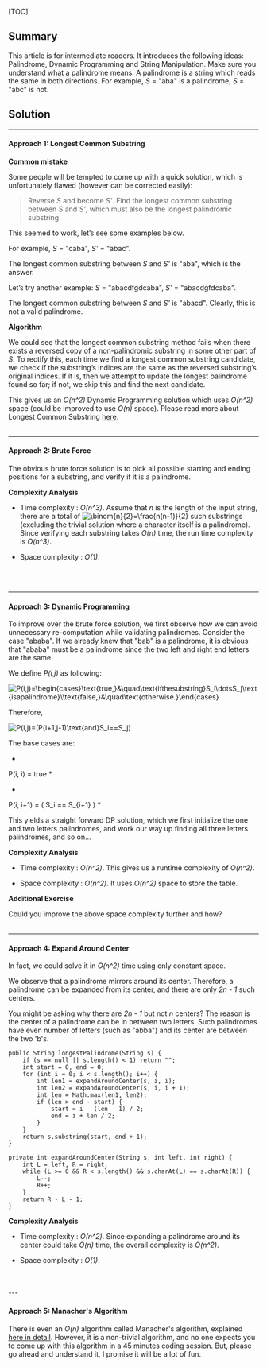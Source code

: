 [TOC]

## Summary
This article is for intermediate readers. It introduces the following ideas:
Palindrome, Dynamic Programming and String Manipulation. Make sure you understand what a palindrome means. A palindrome is a string which reads the same in both directions. For example, *S* = "aba" is a palindrome, *S* = "abc" is not.

## Solution
---
#### Approach 1: Longest Common Substring

**Common mistake**

Some people will be tempted to come up with a quick solution, which is unfortunately flawed (however can be corrected easily):

> Reverse *S* and become *S'*. Find the longest common substring between *S* and *S'*, which must also be the longest palindromic substring.

This seemed to work, let’s see some examples below.

For example, *S* = "caba", *S'* = "abac".

The longest common substring between *S* and *S'* is "aba", which is the answer.

Let’s try another example: *S* = "abacdfgdcaba", *S'* = "abacdgfdcaba".

The longest common substring between *S* and *S'* is "abacd". Clearly, this is not a valid palindrome.

**Algorithm**

We could see that the longest common substring method fails when there exists a reversed copy of a non-palindromic substring in some other part of *S*. To rectify this, each time we find a longest common substring candidate, we check if the substring’s indices are the same as the reversed substring’s original indices. If it is, then we attempt to update the longest palindrome found so far; if not, we skip this and find the next candidate.

This gives us an *O(n^2)* Dynamic Programming solution which uses *O(n^2)* space (could be improved to use *O(n)* space). Please read more about Longest Common Substring [here](http://en.wikipedia.org/wiki/Longest_common_substring).
<br />
<br />

---
#### Approach 2: Brute Force

The obvious brute force solution is to pick all possible starting and ending positions for a substring, and verify if it is a palindrome.

**Complexity Analysis**

* Time complexity : *O(n^3)*.
Assume that *n* is the length of the input string, there are a total of ![\binom{n}{2}=\frac{n(n-1)}{2} ](./p__binom{n}{2}_=_frac{n_n-1_}{2}_.png)  such substrings (excluding the trivial solution where a character itself is a palindrome). Since verifying each substring takes *O(n)* time, the run time complexity is *O(n^3)*.

* Space complexity : *O(1)*.
<br />
<br />

---
#### Approach 3: Dynamic Programming

To improve over the brute force solution, we first observe how we can avoid unnecessary re-computation while validating palindromes. Consider the case "ababa". If we already knew that "bab" is a palindrome, it is obvious that "ababa" must be a palindrome since the two left and right end letters are the same.

We define *P(i,j)* as following:

![P(i,j)=\begin{cases}\text{true,}&\quad\text{ifthesubstring}S_i\dotsS_j\text{isapalindrome}\\\text{false,}&\quad\text{otherwise.}\\end{cases} ](./p___P_i,j__=______begin{cases}________text{true,}_&quadtext{if_the_substring_}_S_i_dots_S_j_text{_is_a_palindrome}________text{false,}_&quadtext{otherwise.}_______end{cases}__.png) 

Therefore,

![P(i,j)=(P(i+1,j-1)\text{and}S_i==S_j) ](./p___P_i,_j__=___P_i+1,_j-1__text{_and_}_S_i_==_S_j____.png) 

The base cases are:

*
P(i, i) = true
*

*
P(i, i+1) = ( S_i == S_{i+1} )
*

This yields a straight forward DP solution, which we first initialize the one and two letters palindromes, and work our way up finding all three letters palindromes, and so on...


**Complexity Analysis**

* Time complexity : *O(n^2)*.
This gives us a runtime complexity of *O(n^2)*.

* Space complexity : *O(n^2)*.
It uses *O(n^2)* space to store the table.

**Additional Exercise**

Could you improve the above space complexity further and how?
<br />
<br />

---
#### Approach 4: Expand Around Center

In fact, we could solve it in *O(n^2)* time using only constant space.

We observe that a palindrome mirrors around its center. Therefore, a palindrome can be expanded from its center, and there are only *2n - 1* such centers.

You might be asking why there are *2n - 1* but not *n* centers? The reason is the center of a palindrome can be in between two letters. Such palindromes have even number of letters (such as "abba") and its center are between the two 'b's.

```
public String longestPalindrome(String s) {
    if (s == null || s.length() < 1) return "";
    int start = 0, end = 0;
    for (int i = 0; i < s.length(); i++) {
        int len1 = expandAroundCenter(s, i, i);
        int len2 = expandAroundCenter(s, i, i + 1);
        int len = Math.max(len1, len2);
        if (len > end - start) {
            start = i - (len - 1) / 2;
            end = i + len / 2;
        }
    }
    return s.substring(start, end + 1);
}

private int expandAroundCenter(String s, int left, int right) {
    int L = left, R = right;
    while (L >= 0 && R < s.length() && s.charAt(L) == s.charAt(R)) {
        L--;
        R++;
    }
    return R - L - 1;
}
```


**Complexity Analysis**

* Time complexity : *O(n^2)*.
Since expanding a palindrome around its center could take *O(n)* time, the overall complexity is *O(n^2)*.

* Space complexity : *O(1)*.
<br />
<br />
---

#### Approach 5: Manacher's Algorithm

There is even an *O(n)* algorithm called Manacher's algorithm, explained [here in detail](https://en.wikipedia.org/wiki/Longest_palindromic_substring#Manacher's_algorithm).
However, it is a non-trivial algorithm, and no one expects you to come up with this algorithm in a 45 minutes coding session. But, please go ahead and understand it, I promise it will be a lot of fun.